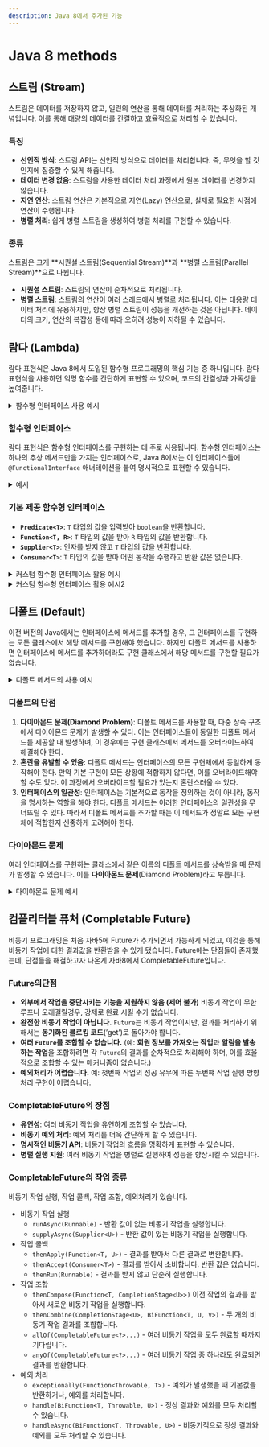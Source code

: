```yaml
---
description: Java 8에서 추가된 기능
---
```


# Java 8 methods

## 스트림 (Stream)

스트림은 데이터를 저장하지 않고, 일련의 연산을 통해 데이터를 처리하는 추상화된 개념입니다. 이를 통해 대량의 데이터를 간결하고 효율적으로 처리할 수 있습니다.

### 특징

* **선언적 방식**: 스트림 API는 선언적 방식으로 데이터를 처리합니다. 즉, 무엇을 할 것인지에 집중할 수 있게 해줍니다.
* **데이터 변경 없음**: 스트림을 사용한 데이터 처리 과정에서 원본 데이터를 변경하지 않습니다.
* **지연 연산**: 스트림 연산은 기본적으로 지연(Lazy) 연산으로, 실제로 필요한 시점에 연산이 수행됩니다.
* **병렬 처리**: 쉽게 병렬 스트림을 생성하여 병렬 처리를 구현할 수 있습니다.

### 종류

스트림은 크게 \*\*시퀀셜 스트림(Sequential Stream)\*\*과 \*\*병렬 스트림(Parallel Stream)\*\*으로 나뉩니다.

* **시퀀셜 스트림**: 스트림의 연산이 순차적으로 처리됩니다.
* **병렬 스트림**: 스트림의 연산이 여러 스레드에서 병렬로 처리됩니다. 이는 대용량 데이터 처리에 유용하지만, 항상 병렬 스트림이 성능을 개선하는 것은 아닙니다. 데이터의 크기, 연산의 복잡성 등에 따라 오히려 성능이 저하될 수 있습니다.



## 람다 (Lambda)

람다 표현식은 Java 8에서 도입된 함수형 프로그래밍의 핵심 기능 중 하나입니다. 람다 표현식을 사용하면 익명 함수를 간단하게 표현할 수 있으며, 코드의 간결성과 가독성을 높여줍니다.

<details>

<summary>함수형 인터페이스 사용 예시</summary>

```java
Predicate<Integer> isPositive = (n) -> n > 0;

System.out.println(isPositive.test(5));  // true
System.out.println(isPositive.test(-3)); // false
```

이 경우, `isPositive`는 `Predicate<Integer>` 타입의 변수입니다. 이는 하나의 `Integer`를 받아서 `boolean` 값을 반환하는 람다 표현식을 참조합니다.

</details>

### 함수형 인터페이스

람다 표현식은 함수형 인터페이스를 구현하는 데 주로 사용됩니다. 함수형 인터페이스는 하나의 추상 메서드만을 가지는 인터페이스로, Java 8에서는 이 인터페이스들에 `@FunctionalInterface` 애너테이션을 붙여 명시적으로 표현할 수 있습니다.

<details>

<summary>예시</summary>

```java
@FunctionalInterface
interface MyFunction {
    void apply();
}
```

</details>

### 기본 제공 함수형 인터페이스

* **`Predicate<T>`**: `T` 타입의 값을 입력받아 `boolean`을 반환합니다.
* **`Function<T, R>`**: `T` 타입의 값을 받아 `R` 타입의 값을 반환합니다.
* **`Supplier<T>`**: 인자를 받지 않고 `T` 타입의 값을 반환합니다.
* **`Consumer<T>`**: `T` 타입의 값을 받아 어떤 동작을 수행하고 반환 값은 없습니다.

<details>

<summary>커스텀 함수형 인터페이스 활용 예시</summary>

```java
@FunctionalInterface
interface MyPredicate<T> {
    boolean test(T t);
}

public class FunctionalInterfaceExample {
    public static void main(String[] args) {
        MyPredicate<Integer> isEven = n -> n % 2 == 0;

        System.out.println(isEven.test(4)); // 출력: true
        System.out.println(isEven.test(5)); // 출력: false
    }
}
```

이 예제에서는 `MyPredicate` 함수형 인터페이스를 사용하여 숫자가 짝수인지 여부를 검사하는 람다 표현식을 작성하였습니다.

</details>

<details>

<summary>커스텀 함수형 인터페이스 활용 예시2</summary>

```java
import java.util.Arrays;
import java.util.List;
import java.util.function.Predicate;
import java.util.stream.Collectors;

class User {
    private String name;
    private int age;

    public User(String name, int age) {
        this.name = name;
        this.age = age;
    }

    public String getName() {
        return name;
    }

    public int getAge() {
        return age;
    }

    @Override
    public String toString() {
        return "User{name='" + name + "', age=" + age + '}';
    }
}

@FunctionalInterface
interface UserPredicate {
    boolean test(User user);
}

public class CustomFunctionalInterfaceExample {
    public static void main(String[] args) {
        List<User> users = Arrays.asList(
            new User("Alice", 23),
            new User("Bob", 17),
            new User("Anna", 25),
            new User("Charlie", 19)
        );

        // 나이가 18세 이상인지 검사
        UserPredicate isAdult = user -> user.getAge() >= 18;

        // 이름이 'A'로 시작하는지 검사
        UserPredicate startsWithA = user -> user.getName().startsWith("A");

        // 두 조건을 결합하여 검사
        List<User> filteredUsers = users.stream()
            .filter(user -> isAdult.test(user) && startsWithA.test(user))
            .collect(Collectors.toList());

        System.out.println(filteredUsers);
        // 출력: [User{name='Alice', age=23}, User{name='Anna', age=25}]
    }
}
```

* **User 클래스**: 사용자의 `name`과 `age`를 가지고 있는 간단한 데이터 클래스입니다.
* **UserPredicate 함수형 인터페이스**: `User` 객체를 받아 특정 조건을 테스트하는 함수형 인터페이스입니다.
* **isAdult 및 startsWithA**: 각각 나이가 18세 이상인지, 이름이 'A'로 시작하는지를 검사하는 두 개의 람다 표현식입니다.
* **필터링 및 수집**: 스트림 API를 사용해 사용자 리스트에서 두 가지 조건을 모두 만족하는 사용자만 필터링한 후 리스트로 수집합니다.

</details>



## 디폴트 (Default)

이전 버전의 Java에서는 인터페이스에 메서드를 추가할 경우, 그 인터페이스를 구현하는 모든 클래스에서 해당 메서드를 구현해야 했습니다. 하지만 디폴트 메서드를 사용하면 인터페이스에 메서드를 추가하더라도 구현 클래스에서 해당 메서드를 구현할 필요가 없습니다.

<details>

<summary>디폴트 메서드의 사용 예시</summary>

```java
interface Vehicle {
    default void start() {
        System.out.println("Vehicle is starting");
    }
}

class Car implements Vehicle {
    // Car 클래스는 start 메서드를 구현하지 않아도, Vehicle 인터페이스의 기본 구현을 사용합니다.
}

public class DefaultMethodExample {
    public static void main(String[] args) {
        Car car = new Car();
        car.start(); // 출력: Vehicle is starting
    }
}
```

이 예제에서 `Vehicle` 인터페이스는 `start`라는 디폴트 메서드를 가지고 있습니다. `Car` 클래스는 이 인터페이스를 구현하면서 `start` 메서드를 별도로 구현하지 않았지만, `Vehicle` 인터페이스의 디폴트 메서드를 사용할 수 있습니다.

</details>

### 디폴트의 단점

1. **다이아몬드 문제(Diamond Problem)**: 디폴트 메서드를 사용할 때, 다중 상속 구조에서 다이아몬드 문제가 발생할 수 있다. 이는 인터페이스들이 동일한 디폴트 메서드를 제공할 때 발생하며, 이 경우에는 구현 클래스에서 메서드를 오버라이드하여 해결해야 한다.
2. **혼란을 유발할 수 있음**: 디폴트 메서드는 인터페이스의 모든 구현체에서 동일하게 동작해야 한다. 만약 기본 구현이 모든 상황에 적합하지 않다면, 이를 오버라이드해야 할 수도 있다. 이 과정에서 오버라이드할 필요가 있는지 혼란스러울 수 있다.
3. **인터페이스의 일관성**: 인터페이스는 기본적으로 동작을 정의하는 것이 아니라, 동작을 명시하는 역할을 해야 한다. 디폴트 메서드는 이러한 인터페이스의 일관성을 무너뜨릴 수 있다. 따라서 디폴트 메서드를 추가할 때는 이 메서드가 정말로 모든 구현체에 적합한지 신중하게 고려해야 한다.

### 다이아몬드 문제

여러 인터페이스를 구현하는 클래스에서 같은 이름의 디폴트 메서드를 상속받을 때 문제가 발생할 수 있습니다. 이를 **다이아몬드 문제**(Diamond Problem)라고 부릅니다.

<details>

<summary>다이아몬드 문제 예시</summary>

```java
interface InterfaceA {
    default void hello() {
        System.out.println("Hello from InterfaceA");
    }
}

interface InterfaceB {
    default void hello() {
        System.out.println("Hello from InterfaceB");
    }
}

public class DiamondProblemExample implements InterfaceA, InterfaceB {
    public void hello() {
        InterfaceA.super.hello(); // InterfaceA의 hello 메서드 호출
    }

    public static void main(String[] args) {
        DiamondProblemExample example = new DiamondProblemExample();
        example.hello(); // 출력: Hello from InterfaceA
    }
}
```

이 예제에서 `DiamondProblemExample` 클래스는 `InterfaceA`와 `InterfaceB` 모두의 `hello` 메서드를 상속받습니다. 하지만, 두 인터페이스에서 동일한 메서드 이름을 사용하기 때문에 충돌이 발생합니다. 이를 해결하기 위해 특정 인터페이스의 메서드를 호출하도록 명시해야 합니다.

</details>



## 컴플리터블 퓨처 (Completable Future)

비동기 프로그래밍은 처음 자바5에 Future가 추가되면서 가능하게 되었고, 이것을 통해 비동기 작업에 대한 결과값을 반환받을 수 있게 됐습니다. Future에는 단점들이 존재했는데, 단점들을 해결하고자 나온게 자바8에서 CompletableFuture입니다.

### Future의단점

* **외부에서 작업을 중단시키는 기능을 지원하지 않음 (제어 불가)** 비동기 작업이 무한루프나 오래걸릴경우, 강제로 완료 시킬 수가 없습니다.
* **완전한 비동기 작업이 아닙니다.** `Future`는 비동기 작업이지만, 결과를 처리하기 위해서는 **동기화된 블로킹 코드**(’get’)로 돌아가야 합니다.
* **여러 `Future`를 조합할 수 없습니다.** (예: **회원 정보를 가져오는 작업**과 **알림을 발송하는 작업**을 조합하려면 각 `Future`의 결과를 순차적으로 처리해야 하며, 이를 효율적으로 조합할 수 있는 메커니즘이 없습니다.)
* **예외처리가 어렵습니다.** 예: 첫번째 작업의 성공 유무에 따른 두번쨰 작업 실행 방향 처리 구현이 어렵습니다.

### CompletableFuture의 장점

* **유연성**: 여러 비동기 작업을 유연하게 조합할 수 있습니다.
* **비동기 예외 처리**: 예외 처리를 더욱 간단하게 할 수 있습니다.
* **명시적인 비동기 API**: 비동기 작업의 흐름을 명확하게 표현할 수 있습니다.
* **병렬 실행 지원**: 여러 비동기 작업을 병렬로 실행하여 성능을 향상시킬 수 있습니다.

### CompletableFuture의 작업 종류

비동기 작업 실행, 작업 콜백, 작업 조합, 예외처리가 있습니다.

* 비동기 작업 실행
  * `runAsync(Runnable)` - 반환 값이 없는 비동기 작업을 실행합니다.
  * `supplyAsync(Supplier<U>)` - 반환 값이 있는 비동기 작업을 실행합니다.
* 작업 콜백
  * `thenApply(Function<T, U>)` - 결과를 받아서 다른 결과로 변환합니다.
  * `thenAccept(Consumer<T>)` - 결과를 받아서 소비합니다. 반환 값은 없습니다.
  * `thenRun(Runnable)` - 결과를 받지 않고 단순히 실행합니다.
* 작업 조합
  * `thenCompose(Function<T, CompletionStage<U>>)` 이전 작업의 결과를 받아서 새로운 비동기 작업을 실행합니다.
  * `thenCombine(CompletionStage<U>, BiFunction<T, U, V>)` - 두 개의 비동기 작업 결과를 조합합니다.
  * `allOf(CompletableFuture<?>...)` - 여러 비동기 작업을 모두 완료할 때까지 기다립니다.
  * `anyOf(CompletableFuture<?>...)` - 여러 비동기 작업 중 하나라도 완료되면 결과를 반환합니다.
* 예외 처리
  * `exceptionally(Function<Throwable, T>)` - 예외가 발생했을 때 기본값을 반환하거나, 예외를 처리합니다.
  * `handle(BiFunction<T, Throwable, U>)` - 정상 결과와 예외를 모두 처리할 수 있습니다.
  * `handleAsync(BiFunction<T, Throwable, U>)` - 비동기적으로 정상 결과와 예외를 모두 처리할 수 있습니다.



